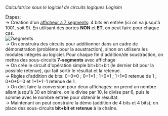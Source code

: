 *Calculatrice sous le logiciel de circuits logiques Logisim*

Étapes:<br/>
-> Création d'un [afficheur à 7 segments](https://www.linternaute.fr/dictionnaire/fr/definition/afficheur-7-segments/): 4 bits en entrée (ici on va jusqu'à 1001, soit 9). En utilisant des portes **NON** et **ET**, on peut faire pour chaque cas.<br/>
![7segments](https://user-images.githubusercontent.com/116813446/198292428-6ef138a5-e7bf-40a2-bb5c-fc9805a39c51.PNG)<br/>
-> On construira des circuits pour additionner dans un cadre de démonstration (problème pour la soustraction), sinon on utilisera les modules intégrés au logiciel. Pour chaque fin d'addition/de soustraction, on mettra des sous-circuits **7-segments** avec affichage<br/> 
-> On crée le circuit d'opération simple bit+bit+bit (le dernier bit pour la possible retenue), qui fait sortir le résultat et la retenue.<br/>
-> Règles d'addition de bits: 0+0=0 ; 0+1=1 ; 1+0=1 ; 1+1=0 retenue de 1 ; 0+0+0=0 et 1+1+1=1 retenue de 1.<br/>
-> On doit faire la conversion pour deux affichages: on prend un nombre allant jusqu'à 30 en binaire, on le divise par 10, le divise par 6, puis le somme avec le nombre entrée pour obtenir le résultat.<br/>
-> Maintenant on peut construire la démo (addition de 4 bits et 4 bits); on place des sous-circuits **bit+bit et retenue** à la chaîne.


